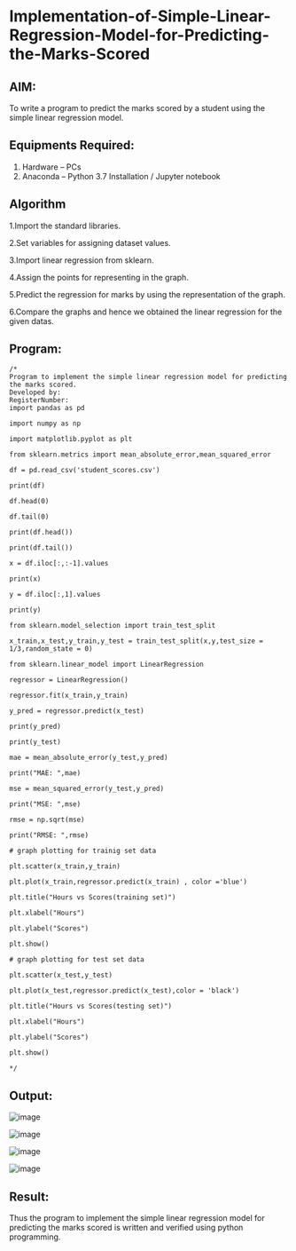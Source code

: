 # Implementation-of-Simple-Linear-Regression-Model-for-Predicting-the-Marks-Scored

## AIM:
To write a program to predict the marks scored by a student using the simple linear regression model.

## Equipments Required:
1. Hardware – PCs
2. Anaconda – Python 3.7 Installation / Jupyter notebook

## Algorithm
1.Import the standard libraries.

2.Set variables for assigning dataset values.

3.Import linear regression from sklearn.

4.Assign the points for representing in the graph.

5.Predict the regression for marks by using the representation of the graph.

6.Compare the graphs and hence we obtained the linear regression for the given datas.

## Program:
```
/*
Program to implement the simple linear regression model for predicting the marks scored.
Developed by: 
RegisterNumber:
import pandas as pd

import numpy as np

import matplotlib.pyplot as plt

from sklearn.metrics import mean_absolute_error,mean_squared_error

df = pd.read_csv('student_scores.csv')

print(df)

df.head(0)

df.tail(0)

print(df.head())

print(df.tail())

x = df.iloc[:,:-1].values

print(x)

y = df.iloc[:,1].values

print(y)

from sklearn.model_selection import train_test_split

x_train,x_test,y_train,y_test = train_test_split(x,y,test_size = 1/3,random_state = 0)

from sklearn.linear_model import LinearRegression

regressor = LinearRegression()

regressor.fit(x_train,y_train)

y_pred = regressor.predict(x_test)

print(y_pred)

print(y_test)

mae = mean_absolute_error(y_test,y_pred)

print("MAE: ",mae)

mse = mean_squared_error(y_test,y_pred)

print("MSE: ",mse)

rmse = np.sqrt(mse)

print("RMSE: ",rmse)

# graph plotting for trainig set data

plt.scatter(x_train,y_train)

plt.plot(x_train,regressor.predict(x_train) , color ='blue')

plt.title("Hours vs Scores(training set)")

plt.xlabel("Hours")

plt.ylabel("Scores")

plt.show()

# graph plotting for test set data

plt.scatter(x_test,y_test)

plt.plot(x_test,regressor.predict(x_test),color = 'black')

plt.title("Hours vs Scores(testing set)")

plt.xlabel("Hours")

plt.ylabel("Scores")

plt.show()

*/
```

## Output:

![image](https://github.com/user-attachments/assets/15204aac-e34f-4400-8490-24b5a6cb4bd9)

![image](https://github.com/user-attachments/assets/c3870857-6b36-4d4f-ad6b-f9adbc30f841)

![image](https://github.com/user-attachments/assets/28919277-0e26-4f8c-9318-54aaaaa9f59a)

![image](https://github.com/user-attachments/assets/26e19462-56f5-496e-bfd5-185d2afba8e2)
















## Result:
Thus the program to implement the simple linear regression model for predicting the marks scored is written and verified using python programming.
